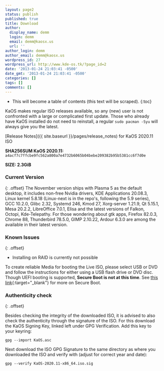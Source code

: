 ```yaml
---
layout: page2
status: publish
published: true
title: Download
author:
  display_name: demm
  login: demm
  email: demm@kaosx.us
  url: ''
author_login: demm
author_email: demm@kaosx.us
wordpress_id: 27
wordpress_url: http://www.kde-os.tk/?page_id=2
date: '2013-01-24 21:03:41 -0500'
date_gmt: '2013-01-24 21:03:41 -0500'
categories: []
tags: []
comments: []
---
```


* This will become a table of contents (this text will be scraped).
{:toc}

KaOS makes regular ISO releases available, so any (new) user is not confronted with a large or complicated first update. Those who already have KaOS installed do not need to reinstall, a regular `sudo pacman -Syu` will always give you the latest.

[Release Notes]({{ site.baseurl }}/pages/release_notes) for KaOS 2020.11 ISO

<div id="wrapper4">
<p><b>SHA256SUM KaOS 2020.11:</b> <code>a4acf7c7ffcbe9fc562a800a7e4732b6065b04bebe209382b95b5381cc6f7d0e</code></p>
<p><b>SIZE: 2.3GiB</b></p>
</div>

### Current Version
{: .offset}
The November version ships with Plasma 5 as the default desktop, it includes non-free Nvidia drivers, KDE Applications 20.08.3, Linux kernel 5.8.18 (Linux-next is in the repo's, following the 5.9 series), GCC 10.2.0, Glibc 2.32, Systemd 246, Kmod 27, Xorg-server 1.21.9, Qt 5.15.1, Mesa 20.2.2, LibreOffice 7.0.1, Elisa and the latest versions of Falkon, Octopi, Kde-Telepathy.
For those wondering about gtk apps, Firefox 82.0.3, Chrome 88, Thunderbird 78.5.0, GIMP 2.10.22, Ardour 6.3.0 are among the available in their latest version.

### Known Issues
{: .offset}

* Installing on RAID is currently not possible

To create reliable Media for booting the Live ISO, please select USB or DVD and follow the instructions for either using a USB flash drive or DVD disc.
Though UEFI booting is supported, **Secure Boot is not at this time**.  See [this link](https://arstechnica.com/information-technology/2016/08/microsoft-secure-boot-firmware-snafu-leaks-golden-key/){:target="_blank"} for more on Secure Boot.

### Authenticity check
{: .offset}

Besides checking the integrity of the downloaded ISO, it is advised to also check the authenticity through the signature of the ISO.  For this download the KaOS Signing Key, linked left under GPG Verification.  Add this key to your keyring:
```
gpg --import KaOS.asc
```
Next download the ISO GPG Signature to the same directory as where you downloaded the ISO and verify with (adjust for correct year and date):
```
gpg --verify KaOS-2020.11-x86_64.iso.sig
```
